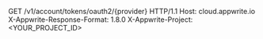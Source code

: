 GET /v1/account/tokens/oauth2/{provider} HTTP/1.1
Host: cloud.appwrite.io
X-Appwrite-Response-Format: 1.8.0
X-Appwrite-Project: <YOUR_PROJECT_ID>
